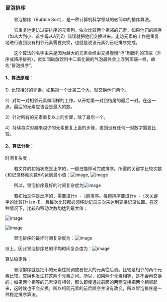 ### 冒泡排序
&emsp;&emsp;冒泡排序（Bubble Sort），是一种计算机科学领域的较简单的排序算法。

&emsp;&emsp;它重复地走访过要排序的元素列，依次比较两个相邻的元素，如果他们的顺序（如从大到小、首字母从A到Z）错误就把他们交换过来。走访元素的工作是重复地进行直到没有相邻元素需要交换，也就是说该元素列已经排序完成。

&emsp;&emsp;这个算法的名字由来是因为越大的元素会经由交换慢慢“浮”到数列的顶端（升序或降序排列），就如同碳酸饮料中二氧化碳的气泡最终会上浮到顶端一样，故名“冒泡排序”。

#### 1、算法原理：
1）比较相邻的元素。如果第一个比第二个大，就交换他们两个。

2）对每一对相邻元素做同样的工作，从开始第一对到结尾的最后一对。在这一点，最后的元素应该会是最大的数。

3）针对所有的元素重复以上的步骤，除了最后一个。

4）持续每次对越来越少的元素重复上面的步骤，直到没有任何一对数字需要比较。

#### 2、算法分析：
时间复杂度：

&emsp;&emsp;若文件的初始状态是正序的，一趟扫描即可完成排序。所需的关键字比较次数`C`和记录移动次数`M`均达到最小值：![image](https://github.com/SKY-JING/merlion/blob/master/doc/imgs/bubble/bubble1.png?raw=true), ![image](https://github.com/SKY-JING/merlion/blob/master/doc/imgs/bubble/bubble2.png?raw=true)

&emsp;&emsp;所以，冒泡排序最好的时间复杂度为![image](https://github.com/SKY-JING/merlion/blob/master/doc/imgs/bubble/bubble3.png?raw=true)

&emsp;&emsp;若初始文件是反序的，需要进行`n - 1`趟排序。每趟排序要进行`n - i`次关键字的比较(1≤i≤n-1)，且每次比较都必须移动记录三次来达到交换记录位置。在这种情况下，比较和移动次数均达到最大值：

![image](https://github.com/SKY-JING/merlion/blob/master/doc/imgs/bubble/bubble4.png?raw=true)

![image](https://github.com/SKY-JING/merlion/blob/master/doc/imgs/bubble/bubble5.png?raw=true)

&emsp;&emsp;冒泡排序的最坏时间复杂度为：![image](https://github.com/SKY-JING/merlion/blob/master/doc/imgs/bubble/bubble6.png?raw=true)

综上，因此冒泡排序总的平均时间复杂度为：![image](https://github.com/SKY-JING/merlion/blob/master/doc/imgs/bubble/bubble6.png?raw=true)

算法稳定性：

&emsp;&emsp;冒泡排序就是把小的元素往前调或者把大的元素往后调。比较是相邻的两个元素比较，交换也发生在这两个元素之间。所以，如果两个元素相等，是不会再交换的；如果两个相等的元素没有相邻，那么即使通过前面的两两交换把两个相邻起来，这时候也不会交换，所以相同元素的前后顺序并没有改变，所以冒泡排序是一种稳定排序算法。